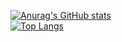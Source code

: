 
[![Anurag's GitHub stats](https://github-readme-stats.vercel.app/api?username=kazuyafaizad&theme=darcula)](https://github.com/anuraghazra/github-readme-stats)  
[![Top Langs](https://github-readme-stats.vercel.app/api/top-langs/?username=kazuyafaizad&theme=darcula)](https://github.com/anuraghazra/github-readme-stats)  
